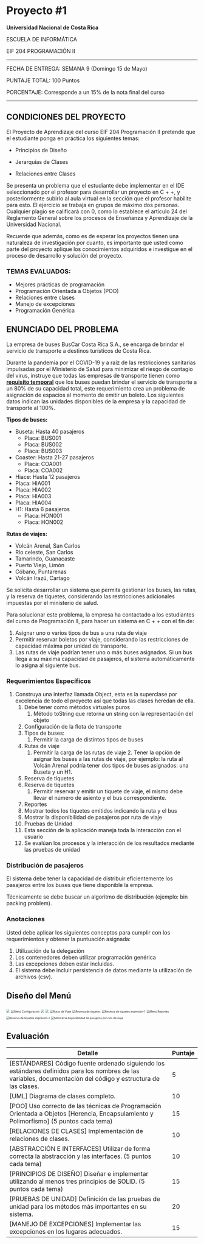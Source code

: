 # Proyecto #1

**Universidad Nacional de Costa Rica**

ESCUELA DE INFORMÁTICA

EIF 204 PROGRAMACIÓN II

---

FECHA DE ENTREGA: SEMANA 9 (Domingo 15 de Mayo)

PUNTAJE TOTAL: 100 Puntos

PORCENTAJE: Corresponde a un 15% de la nota final del curso

---

## CONDICIONES DEL PROYECTO

El Proyecto de Aprendizaje del curso EIF 204 Programación II pretende que el estudiante ponga en práctica los siguientes temas: 

- Principios de Diseño

- Jerarquías de Clases

- Relaciones entre Clases

Se presenta un problema que el estudiante debe implementar en el IDE seleccionado por el profesor para desarrollar un proyecto en C + +, y posteriormente subirlo al aula virtual en la sección que el profesor habilite para esto. El ejercicio se trabaja en grupos de máximo dos personas. Cualquier plagio se calificará con 0, como lo establece el artículo 24 del Reglamento General sobre los procesos de Enseñanza y Aprendizaje de la Universidad Nacional.

Recuerde que además, como es de esperar los proyectos tienen una naturaleza de investigación por cuanto, es importante que usted como parte del proyecto aplique los conocimientos adquiridos e investigue en el proceso de desarrollo y solución del proyecto.

### TEMAS EVALUADOS:

- Mejores prácticas de programación
- Programación Orientada a Objetos (POO)
- Relaciones entre clases
- Manejo de excepciones
- Programación Genérica

## ENUNCIADO DEL PROBLEMA

La empresa de buses BusCar Costa Rica S.A., se encarga de brindar el servicio de transporte a destinos turísticos de Costa Rica.

Durante la pandemia por el COVID-19 y a raíz de las restricciones sanitarias impulsadas por el Ministerio de Salud para minimizar el riesgo de contagio del virus, instruye que todas las empresas de transporte tienen como **<u>requisito temporal</u>** que los buses puedan brindar el servicio de transporte a un 80% de su capacidad total, este requerimiento crea un problema de asignación de espacios al momento de emitir un boleto. Los siguientes datos indican las unidades disponibles de la empresa y la capacidad de transporte al 100%.

**Tipos de buses:**

- Buseta: Hasta 40 pasajeros 
  - Placa: BUS001
  - Placa: BUS002
  - Placa: BUS003
- Coaster: Hasta 21-27 pasajeros
  - Placa: COA001
  - Placa: COA002
- Hiace: Hasta 12 pasajeros
- Placa: HIA001
- Placa: HIA002
- Placa: HIA003
- Placa: HIA004
- H1: Hasta 6 pasajeros
  - Placa: HON001
  - Placa: HON002

**Rutas de viajes:**

- Volcán Arenal, San Carlos
- Río celeste, San Carlos
- Tamarindo, Guanacaste
- Puerto Viejo, Limón
- Cóbano, Puntarenas
- Volcán Irazú, Cartago

Se solicita desarrollar un sistema que permita gestionar los buses, las rutas, y la reserva de tiquetes, considerando las restricciones adicionales impuestas por el ministerio de salud.

Para solucionar este problema, la empresa ha contactado a los estudiantes del curso de Programación II, para hacer un sistema en C + + con el fin de:

1. Asignar uno o varios tipos de bus a una ruta de viaje
2. Permitir reservar boletos por viaje, considerando las restricciones de capacidad máxima por unidad de transporte.
3. Las rutas de viaje podrían tener uno o más buses asignados. Si un bus llega a su máxima capacidad de pasajeros, el sistema automáticamente lo asigna al siguiente bus.

### Requerimientos Específicos

1. Construya una interfaz llamada Object, esta es la superclase por excelencia de todo el proyecto así que todas las clases heredan de ella. 
   1. Debe tener como métodos virtuales puros
      1. Método toString que retorna un string con la representación del objeto
   2. Configuración de la flota de transporte
     1. Tipos de buses: 
           1. Permitir la carga de distintos tipos de buses
     2. Rutas de viaje
           1. Permitir la carga de las rutas de viaje
               2. Tener la opción de asignar los buses a las rutas de viaje, por ejemplo: la ruta al Volcán Arenal podría tener dos tipos de buses asignados: una Buseta y un H1. 
   3. Reserva de tiquetes
     1. Reserva de tiquetes
           1. Permitir reservar y emitir un tiquete de viaje, el mismo debe llevar el número de asiento y el bus correspondiente.
   4. Reportes
     1. Mostrar todos los tiquetes emitidos indicando la ruta y el bus
     2. Mostrar la disponibilidad de pasajeros por ruta de viaje
   5. Pruebas de Unidad
     1. Esta sección de la aplicación maneja toda la interacción con el usuario
     2. Se evalúan los procesos y la interacción de los resultados mediante las pruebas de unidad 

### Distribución de pasajeros
El sistema debe tener la capacidad de distribuir eficientemente los pasajeros entre los buses que tiene disponible la empresa.

Técnicamente se debe buscar un algoritmo de distribución (ejemplo: bin packing problem).

### Anotaciones

Usted debe aplicar los siguientes conceptos para cumplir con los requerimientos y obtener la puntuación asignada:

1. Utilización de la delegación
2. Los contenedores deben utilizar programación genérica 
3. Las excepciones deben estar incluidas.
4. El sistema debe incluir persistencia de datos mediante la utilización de archivos (csv).

## Diseño del Menú

<img src="pngFIles/Menú%20Principal.png" style="zoom:50%;" />

<img src="pngFIles/Menú%20Configuración.png" alt="Menú Configuración" style="zoom:50%;" />

<img src="pngFIles/Tipos%20de%20Buses.png" style="zoom:50%;" />

<img src="pngFIles/Restricciones%20Sanitarias.png" style="zoom:50%;" />

<img src="pngFIles/Rutas%20de%20Viaje.png" alt="Rutas de Viaje" style="zoom:50%;" />

<img src="pngFIles/Reserva%20de%20tiquetes.png" alt="Reserva de tiquetes" style="zoom:50%;" />

<img src="pngFIles/Reserva%20de%20tiquetes%20impresión-1.png" alt="Reserva de tiquetes impresión-1" style="zoom:50%;" />

<img src="pngFIles/Menú%20Reportes.png" alt="Menú Reportes" style="zoom:50%;" />

<img src="pngFIles/Reserva%20de%20tiquetes%20impresión-1.png" alt="Reserva de tiquetes impresión-1" style="zoom:50%;" />

<img src="pngFIles/Mostrar%20la%20disponibilidad%20de%20pasajeros%20por%20ruta%20de%20viaje.png" alt="Mostrar la disponibilidad de pasajeros por ruta de viaje" style="zoom:50%;" />

## Evaluación

| Detalle                                                      | Puntaje |
| ------------------------------------------------------------ | ------- |
| [ESTÁNDARES] Código fuente ordenado siguiendo los estándares definidos para los nombres de las variables, documentación del código y estructura de las clases. | 5       |
| [UML] Diagrama de clases completo.                           | 10      |
| [POO] Uso correcto de las técnicas de Programación Orientada a Objetos [Herencia, Encapsulamiento y Polimorfismo] (5 puntos cada tema) | 15      |
| [RELACIONES DE CLASES] Implementación de relaciones de clases. | 10      |
| [ABSTRACCIÓN E INTERFACES] Utilizar de forma correcta la abstracción y las interfaces. (5 puntos cada tema) | 10      |
| [PRINCIPIOS DE DISEÑO] Diseñar e implementar utilizando al menos tres principios de SOLID. (5 puntos cada tema) | 15      |
| [PRUEBAS DE UNIDAD] Definición de las pruebas de unidad para los métodos más importantes en su sistema. | 20      |
| [MANEJO DE EXCEPCIONES] Implementar las excepciones en los lugares adecuados. | 15      |

